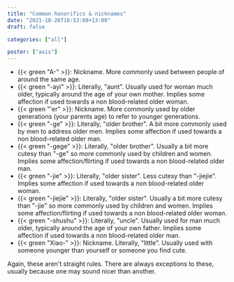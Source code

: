 ```yaml
---
title: "Common honorifics & nicknames"
date: "2021-10-26T16:53:08+13:00"
draft: false

categories: ["all"]

poster: ["axis"]
---
```


- {{< green "A-" >}}: Nickname. More commonly used between people of around the same age.
- {{< green "-ayi" >}}: Literally, "aunt". Usually used for woman much older, typically around the age of your own mother. Implies some affection if used towards a non blood-related older woman.
- {{< green "'er" >}}: Nickname. More commonly used by older generations (your parents age) to refer to younger generations.
- {{< green "-ge" >}}: Literally, "older brother". A bit more commonly used by men to address older men. Implies some affection if used towards a non blood-related older man.
- {{< green "-gege" >}}: Literally, "older brother". Usually a bit more cutesy than "-ge" so more commonly used by children and women. Implies some affection/flirting if used towards a non blood-related older man.
- {{< green "-jie" >}}: Literally, "older sister". Less cutesy than "-jiejie". Implies some affection if used towards a non blood-related older woman.
- {{< green "-jiejie" >}}: Literally, "older sister". Usually a bit more cutesy than "-jie" so more commonly used by children and women. Implies some affection/flirting if used towards a non blood-related older woman.
- {{< green "-shushu" >}}: Literally, "uncle". Usually used for man much older, typically around the age of your own father. Implies some affection if used towards a non blood-related older man.
- {{< green "Xiao-" >}}: Nickname. Literally, "little". Usually used with someone younger than yourself or someone you find cute.

Again, these aren't straight rules. There are always exceptions to these, usually because one may sound nicer than another.